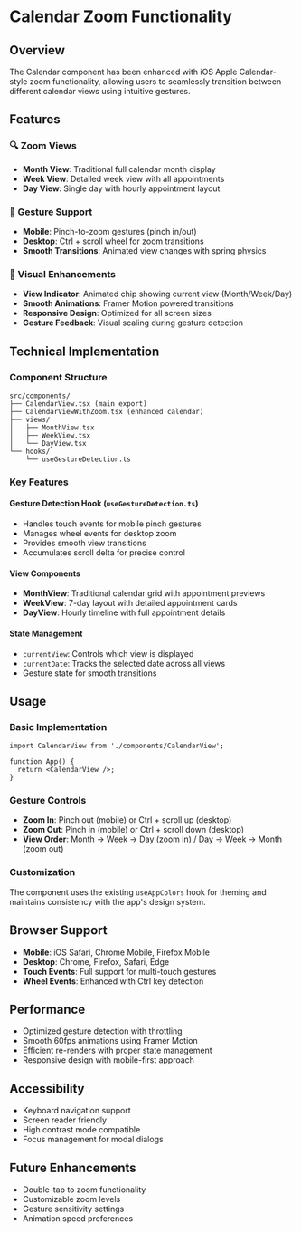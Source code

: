 # Calendar Zoom Functionality

## Overview
The Calendar component has been enhanced with iOS Apple Calendar-style zoom functionality, allowing users to seamlessly transition between different calendar views using intuitive gestures.

## Features

### 🔍 Zoom Views
- **Month View**: Traditional full calendar month display
- **Week View**: Detailed week view with all appointments
- **Day View**: Single day with hourly appointment layout

### 📱 Gesture Support
- **Mobile**: Pinch-to-zoom gestures (pinch in/out)
- **Desktop**: Ctrl + scroll wheel for zoom transitions
- **Smooth Transitions**: Animated view changes with spring physics

### 🎨 Visual Enhancements
- **View Indicator**: Animated chip showing current view (Month/Week/Day)
- **Smooth Animations**: Framer Motion powered transitions
- **Responsive Design**: Optimized for all screen sizes
- **Gesture Feedback**: Visual scaling during gesture detection

## Technical Implementation

### Component Structure
```
src/components/
├── CalendarView.tsx (main export)
├── CalendarViewWithZoom.tsx (enhanced calendar)
├── views/
│   ├── MonthView.tsx
│   ├── WeekView.tsx
│   └── DayView.tsx
└── hooks/
    └── useGestureDetection.ts
```

### Key Features

#### Gesture Detection Hook (`useGestureDetection.ts`)
- Handles touch events for mobile pinch gestures
- Manages wheel events for desktop zoom
- Provides smooth view transitions
- Accumulates scroll delta for precise control

#### View Components
- **MonthView**: Traditional calendar grid with appointment previews
- **WeekView**: 7-day layout with detailed appointment cards
- **DayView**: Hourly timeline with full appointment details

#### State Management
- `currentView`: Controls which view is displayed
- `currentDate`: Tracks the selected date across all views
- Gesture state for smooth transitions

## Usage

### Basic Implementation
```tsx
import CalendarView from './components/CalendarView';

function App() {
  return <CalendarView />;
}
```

### Gesture Controls
- **Zoom In**: Pinch out (mobile) or Ctrl + scroll up (desktop)
- **Zoom Out**: Pinch in (mobile) or Ctrl + scroll down (desktop)
- **View Order**: Month → Week → Day (zoom in) / Day → Week → Month (zoom out)

### Customization
The component uses the existing `useAppColors` hook for theming and maintains consistency with the app's design system.

## Browser Support
- **Mobile**: iOS Safari, Chrome Mobile, Firefox Mobile
- **Desktop**: Chrome, Firefox, Safari, Edge
- **Touch Events**: Full support for multi-touch gestures
- **Wheel Events**: Enhanced with Ctrl key detection

## Performance
- Optimized gesture detection with throttling
- Smooth 60fps animations using Framer Motion
- Efficient re-renders with proper state management
- Responsive design with mobile-first approach

## Accessibility
- Keyboard navigation support
- Screen reader friendly
- High contrast mode compatible
- Focus management for modal dialogs

## Future Enhancements
- Double-tap to zoom functionality
- Customizable zoom levels
- Gesture sensitivity settings
- Animation speed preferences
